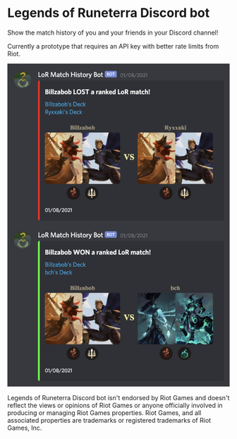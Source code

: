 # Legends of Runeterra Discord bot

Show the match history of you and your friends in your Discord channel!

Currently a prototype that requires an API key with better rate limits from Riot.

<img src="https://github.com/Billzabob/LorDiscordBot/blob/main/src/main/resources/screenshot.png"/>

Legends of Runeterra Discord bot isn't endorsed by Riot Games and doesn't reflect the views or opinions of Riot Games or anyone officially involved in producing or managing Riot Games properties. Riot Games, and all associated properties are trademarks or registered trademarks of Riot Games, Inc.
